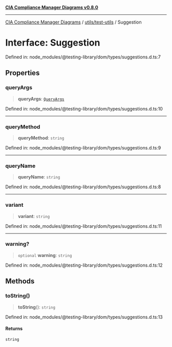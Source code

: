 [**CIA Compliance Manager Diagrams v0.8.0**](../../../README.md)

***

[CIA Compliance Manager Diagrams](../../../modules.md) / [utils/test-utils](../README.md) / Suggestion

# Interface: Suggestion

Defined in: node\_modules/@testing-library/dom/types/suggestions.d.ts:7

## Properties

### queryArgs

> **queryArgs**: [`QueryArgs`](../type-aliases/QueryArgs.md)

Defined in: node\_modules/@testing-library/dom/types/suggestions.d.ts:10

***

### queryMethod

> **queryMethod**: `string`

Defined in: node\_modules/@testing-library/dom/types/suggestions.d.ts:9

***

### queryName

> **queryName**: `string`

Defined in: node\_modules/@testing-library/dom/types/suggestions.d.ts:8

***

### variant

> **variant**: `string`

Defined in: node\_modules/@testing-library/dom/types/suggestions.d.ts:11

***

### warning?

> `optional` **warning**: `string`

Defined in: node\_modules/@testing-library/dom/types/suggestions.d.ts:12

## Methods

### toString()

> **toString**(): `string`

Defined in: node\_modules/@testing-library/dom/types/suggestions.d.ts:13

#### Returns

`string`
